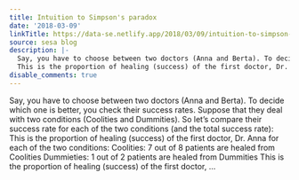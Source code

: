 ```yaml
---
title: Intuition to Simpson's paradox
date: '2018-03-09'
linkTitle: https://data-se.netlify.app/2018/03/09/intuition-to-simpson-s-paradox/
source: sesa blog
description: |-
  Say, you have to choose between two doctors (Anna and Berta). To decide which one is better, you check their success rates. Suppose that they deal with two conditions (Coolities and Dummities). So let’s compare their success rate for each of the two conditions (and the total success rate):
  This is the proportion of healing (success) of the first doctor, Dr. Anna for each of the two conditions: Coolities: 7 out of 8 patients are healed from Coolities Dummieties: 1 out of 2 patients are healed from Dummities This is the proportion of healing (success) of the first doctor, ...
disable_comments: true
---
```

Say, you have to choose between two doctors (Anna and Berta). To decide which one is better, you check their success rates. Suppose that they deal with two conditions (Coolities and Dummities). So let’s compare their success rate for each of the two conditions (and the total success rate):
This is the proportion of healing (success) of the first doctor, Dr. Anna for each of the two conditions: Coolities: 7 out of 8 patients are healed from Coolities Dummieties: 1 out of 2 patients are healed from Dummities This is the proportion of healing (success) of the first doctor, ...